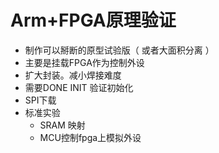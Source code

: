 # Arm+FPGA原理验证

* 制作可以掰断的原型试验版（ 或者大面积分离 ）
* 主要是挂载FPGA作为控制外设
* 扩大封装。减小焊接难度
* 需要DONE INIT 验证初始化
* SPI下载 
* 标准实验
    - SRAM 映射
    - MCU控制fpga上模拟外设





